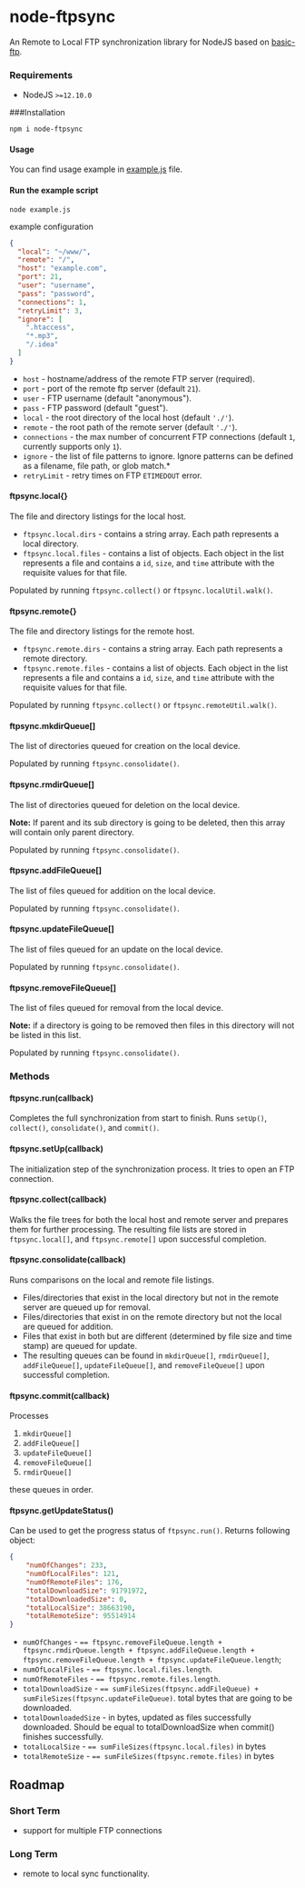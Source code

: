 # node-ftpsync

An Remote to Local FTP synchronization library for NodeJS based on 
[basic-ftp](https://www.npmjs.com/package/basic-ftp).

### Requirements
- NodeJS `>=12.10.0`

###Installation

`npm i node-ftpsync`

#### Usage
You can find usage example in [example.js](example.js) file.

#### Run the example script

`node example.js`

example configuration

```json
{
  "local": "~/www/",
  "remote": "/",
  "host": "example.com",
  "port": 21,
  "user": "username",
  "pass": "password",
  "connections": 1,
  "retryLimit": 3,
  "ignore": [
    ".htaccess",
    "*.mp3",
    "/.idea"
  ]
}
```

  - `host` - hostname/address of the remote FTP server (required).
  - `port` - port of the remote ftp server (default `21`).
  - `user` - FTP username (default "anonymous").
  - `pass` - FTP password (default "guest").
  - `local` - the root directory of the local host (default `'./'`).
  - `remote` - the root path of the remote server (default `'./'`).
  - `connections` - the max number of concurrent FTP connections (default `1`, currently supports only `1`).
  - `ignore` - the list of file patterns to ignore. Ignore patterns can be defined as a filename, file path, or glob match.*
  - `retryLimit` - retry times on FTP `ETIMEDOUT` error.

#### ftpsync.local{}

The file and directory listings for the local host.

- `ftpsync.local.dirs` - contains a string array. Each path represents a local directory.
- `ftpsync.local.files` - contains a list of objects. Each object in the list represents a file and contains a `id`, `size`, and `time` attribute with the requisite values for that file.

Populated by running `ftpsync.collect()` or `ftpsync.localUtil.walk()`.

#### ftpsync.remote{}

The file and directory listings for the remote host.

- `ftpsync.remote.dirs` - contains a string array. Each path represents a remote directory.
- `ftpsync.remote.files` - contains a list of objects. Each object in the list represents a file and contains a `id`, `size`, and `time` attribute with the requisite values for that file.

Populated by running `ftpsync.collect()` or `ftpsync.remoteUtil.walk()`.

#### ftpsync.mkdirQueue[]

The list of directories queued for creation on the local device.

Populated by running `ftpsync.consolidate()`.

#### ftpsync.rmdirQueue[]

The list of directories queued for deletion on the local device.

**Note:** If parent and its sub directory is going to be deleted, then this array will contain only parent directory.

Populated by running `ftpsync.consolidate()`.

#### ftpsync.addFileQueue[]

The list of files queued for addition on the local device.

Populated by running `ftpsync.consolidate()`.

#### ftpsync.updateFileQueue[]

The list of files queued for an update on the local device.

Populated by running `ftpsync.consolidate()`.

#### ftpsync.removeFileQueue[]

The list of files queued for removal from the local device.

**Note:** if a directory is going to be removed then files in this directory will not be listed in this list.

Populated by running `ftpsync.consolidate()`.

### Methods

#### ftpsync.run(callback)

Completes the full synchronization from start to finish. Runs `setUp()`, `collect()`, `consolidate()`, and `commit()`.

#### ftpsync.setUp(callback)

The initialization step of the synchronization process.
It tries to open an FTP connection.

#### ftpsync.collect(callback)

Walks the file trees for both the local host and remote server and prepares them for further processing. The resulting file lists are stored in `ftpsync.local[]`, and `ftpsync.remote[]` upon successful completion.

#### ftpsync.consolidate(callback)

Runs comparisons on the local and remote file listings.

- Files/directories that exist in the local directory but not in the remote server are queued up for removal.
- Files/directories that exist in on the remote directory but not the local are queued for addition.
- Files that exist in both but are different (determined by file size and time stamp) are queued for update.
- The resulting queues can be found in `mkdirQueue[]`, `rmdirQueue[]`, `addFileQueue[]`, `updateFileQueue[]`, and `removeFileQueue[]` upon successful completion.

#### ftpsync.commit(callback)

Processes 
1. `mkdirQueue[]`
2. `addFileQueue[]`
3. `updateFileQueue[]`
4. `removeFileQueue[]`
5. `rmdirQueue[]`

these queues in order.

#### ftpsync.getUpdateStatus()

Can be used to get the progress status of `ftpsync.run()`.
Returns following object:
```json
{                     
    "numOfChanges": 233,
    "numOfLocalFiles": 121,
    "numOfRemoteFiles": 176,
    "totalDownloadSize": 91791972,
    "totalDownloadedSize": 0,
    "totalLocalSize": 38663190,
    "totalRemoteSize": 95514914
}
```
- `numOfChanges` - `== ftpsync.removeFileQueue.length + ftpsync.rmdirQueue.length + ftpsync.addFileQueue.length + ftpsync.removeFileQueue.length + ftpsync.updateFileQueue.length`;
- `numOfLocalFiles` - `== ftpsync.local.files.length`.
- `numOfRemoteFiles` - `== ftpsync.remote.files.length`.
- `totalDownloadSize` - `== sumFileSizes(ftpsync.addFileQueue) + sumFileSizes(ftpsync.updateFileQueue)`. total bytes that are going to be downloaded.
- `totalDownloadedSize` - in bytes, updated as files successfully downloaded. Should be equal to totalDownloadSize when commit() finishes successfully.
- `totalLocalSize` - `== sumFileSizes(ftpsync.local.files)` in bytes
- `totalRemoteSize` - `== sumFileSizes(ftpsync.remote.files)` in bytes

Roadmap
-------
### Short Term
 - support for multiple FTP connections 
### Long Term
 - remote to local sync functionality.
